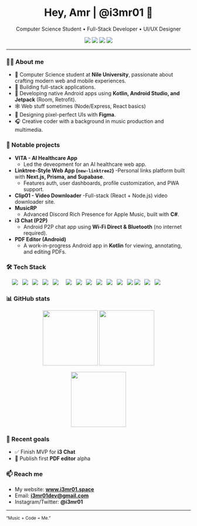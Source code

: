 
<!-- Profile README for @i3mr01 -->
<h1 align="center">Hey, Amr | @i3mr01 👋</h1>
<p align="center">
Computer Science Student • Full-Stack Developer • UI/UX Designer
</p>

<p align="center">
  <a href="https://www.i3mr01.space"><img src="https://img.shields.io/badge/Portfolio-i3mr01.space-brightgreen?logo=googlechrome&logoColor=white"></a>
  <a href="mailto:i3mr01dev@gmail.com"><img src="https://img.shields.io/badge/Email-i3mr01dev%40gmail.com-informational?logo=gmail"></a>
  <a href="https://www.linkedin.com/in/i3mr01"><img src="https://img.shields.io/badge/LinkedIn-Amr%20Khaled-blue?logo=linkedin"></a>
  <img src="https://komarev.com/ghpvc/?username=i3mr01&label=Profile%20views&color=brightgreen" />
</p>

---

### 🧑‍💻 About me
- 🏫 Computer Science student at **Nile University**, passionate about crafting modern web and mobile experiences.
- 🚀 Building full-stack applications.
- 📱 Developing native Android apps using **Kotlin, Android Studio, and Jetpack** (Room, Retrofit).
- 🕸️ Web stuff sometimes (Node/Express, React basics)  
- 🎨 Designing pixel-perfect UIs with **Figma**.
- 🎧 Creative coder with a background in music production and multimedia.
  
### 🚀 Notable projects
- **VITA - AI Healthcare App**
  - Led the deveopment for an AI healthcare web app.
- **Linktree-Style Web App (`new-linktree2`)**
  -Personal links platform built with **Next.js, Prisma, and Supabase**.
  - Features auth, user dashboards, profile customization, and PWA support.
- **Clip01 - Video Downloader**
  -Full-stack (React + Node.js) video downloader site.
- **MusicRP**
  - Advanced Discord Rich Presence for Apple Music, built with **C#**.
- **i3 Chat (P2P)**
  - Android P2P chat app using **Wi-Fi Direct & Bluetooth** (no internet required).
- **PDF Editor (Android)**
  - A work-in-progress Android app in **Kotlin** for viewing, annotating, and editing PDFs.

### 🛠 Tech Stack
<p>
    <img src="https://img.shields.io/badge/JavaScript-F7DF1E?logo=javascript&logoColor=black" />
  <img src="https://img.shields.io/badge/TypeScript-3178C6?logo=typescript&logoColor=white" />
  <img src="https://img.shields.io/badge/React-20232a?logo=react&logoColor=61DAFB" />
  <img src="https://img.shields.io/badge/Next.js-000000?logo=nextdotjs&logoColor=white" />
  <img src="https://img.shields.io/badge/Tailwind_CSS-06B6D4?logo=tailwindcss&logoColor=white" />
    <img src="https://img.shields.io/badge/Node.js-339933?logo=nodedotjs&logoColor=white" />
  <img src="https://img.shields.io/badge/Firebase-FFCA28?logo=firebase&logoColor=black" />
  <img src="https://img.shields.io/badge/Supabase-3FCF8E?logo=supabase&logoColor=white" />
  <img src="https://img.shields.io/badge/Python-3776AB?logo=python&logoColor=white" />
   <img src="https://img.shields.io/badge/Kotlin-7F52FF?logo=kotlin&logoColor=white" />
  <img src="https://img.shields.io/badge/Android_Studio-3DDC84?logo=androidstudio&logoColor=white" />
  <img src="https://img.shields.io/badge/C%23-239120?logo=csharp&logoColor=white" />
  <img src="https://img.shields.io/badge/Figma-F24E1E?logo=figma&logoColor=white" />
  <img src="https://img.shields.io/badge/Docker-2496ED?logo=docker&logoColor=white" />
  <img src="https://img.shields.io/badge/Git-%23F05032?logo=git&logoColor=white" />
</p>

### 📊 GitHub stats
<p align="center">
  <img src="https://github-readme-stats.vercel.app/api?username=i3mr01&show_icons=true&theme=transparent" height="150" />
  <img src="https://github-readme-stats.vercel.app/api/top-langs/?username=i3mr01&layout=compact&theme=transparent" height="150" />
</p>
<p align="center">
  <img src="https://streak-stats.demolab.com?user=i3mr01&theme=transparent" height="150" />
</p>

### 📝 Recent goals
- ✅ Finish MVP for **i3 Chat**
- 🧩 Publish first **PDF editor** alpha

### 📫 Reach me
- My website: **www.i3mr01.space**
- Email: **i3mr01dev@gmail.com**  
- Instagram/Twitter: **@i3mr01**

---
<sub>“Music + Code = Me.”</sub>
